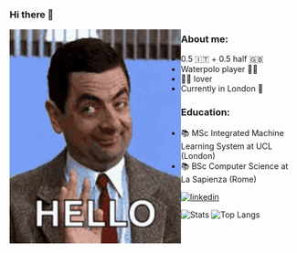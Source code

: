 ### Hi there 👋

<!--![bean](mr-bean-funny.gif)-->

<img align="left" margin-right=10 width="300" src="mr-bean-funny.gif" />

### About me:
  - 0.5 🇮🇹 + 0.5 half 🇬🇧
  - Waterpolo player 🤽‍♂️
  - 🐶🐱 lover
  - Currently in London 🎡

### Education:
  - 📚 MSc Integrated Machine Learning System at UCL (London)
  - 📚 BSc Computer Science at La Sapienza (Rome)




<!--<img upper-margin=0 valign="middle" src="My project-1.png">-->



<!--
**williamdevena/williamdevena** is a ✨ _special_ ✨ repository because its `README.md` (this file) appears on your GitHub profile.

Here are some ideas to get you started:

- 🔭 I’m currently working on ...
- 🌱 I’m currently learning ...
- 👯 I’m looking to collaborate on ...
- 🤔 I’m looking for help with ...
- 💬 Ask me about ...
- 📫 How to reach me: ...
- 😄 Pronouns: ...
- ⚡ Fun fact: ...
-->






<!--
Check out my linkedin profile. 

- <img src=https://cdn-icons-png.flaticon.com/512/3536/3536505.png width=20 style="vertical-align:middle"> &nbsp;[Linkedin](https://www.linkedin.com/in/william-de-vena-aa1bb11aa/)</br></br>
-->

<div align="left">
<a href="https://www.linkedin.com/in/william-de-vena-aa1bb11aa">
<img src="https://img.shields.io/badge/visit%20my%20Linkedin-0A66C2?style=for-the-badge&logo=linkedin&logoColor=white" alt="linkedin" />
</a>
</div>




<!--![Anurag's GitHub stats](https://github-readme-stats.vercel.app/api?username=williamdevena&hide=contribs,prs)-->
<p>
  <img src="https://github-readme-stats.vercel.app/api?username=williamdevena&include_all_commits=True&show_icons=True&hide_title=True#)" alt="Stats" style="width:450px;"/>
  <img src="https://github-readme-stats.vercel.app/api/top-langs/?username=williamdevena&layout=compact&langs_count=5&hide=jupyter%20notebook,tex,kotlin&exlude_repo=MyVideoLibrary&hide_title=True#" alt="Top Langs" style="width:355px;"/>
</p>

